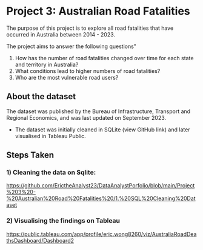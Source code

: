 # Project 3: Australian Road Fatalities
The purpose of this project is to explore all road fatalities that have occurred in Australia between 2014 - 2023. 

The project aims to answer the following questions"
1) How has the number of road fatalities changed over time for each state and territory in Australia?
2) What conditions lead to higher numbers of road fatalities?
3) Who are the most vulnerable road users?

## About the dataset
The dataset was published by the Bureau of Infrastructure, Transport and Regional Economics, and was last updated on September 2023.

- The dataset was initially cleaned in SQLite (view GitHub link) and later visualised in Tableau Public.


## Steps Taken
### 1) Cleaning the data on Sqlite:
[https://github.com/ErictheAnalyst23/DataAnalystPorfolio/blob/main/Project%203%20-%20Australian%20Road%20Fatalities%20/1.%20SQL%20Cleaning%20Dataset
](https://github.com/ErictheAnalyst23/DataAnalystPorfolio/blob/main/Project%203%20-%20Australian%20Road%20Fatalities/1.%20SQL%20Cleaning%20-%20Australia%20Road%20Fatalities)

### 2) Visualising the findings on Tableau
https://public.tableau.com/app/profile/eric.wong8260/viz/AustraliaRoadDeathsDashboard/Dashboard2

